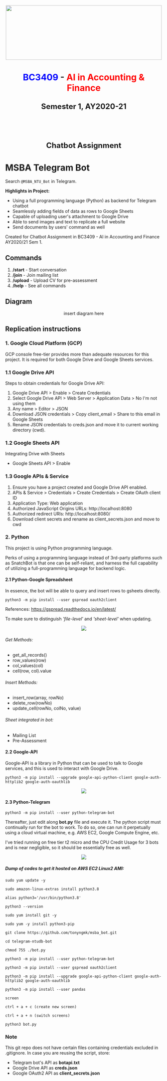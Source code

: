 <h1 align=center><div>
<img src="https://raw.githubusercontent.com/tonyngmk/free_storage/master/Images/NTU%20Logo.png " width="500" height="175" align="middle">
</div>

<h1 align=center><font color='Blue'>BC3409</font> - 
<font color='red'>AI in Accounting & Finance</font>

<font size = 5>Semester 1, AY2020-21</font>

<br></br>
<font size = 5>Chatbot Assignment</font>


# MSBA Telegram Bot
Search `@MSBA_NTU_Bot` in Telegram. 

**Highlights in Project:**
- Using a full programming language (Python) as backend for Telegram chatbot
- Seamlessly adding fields of data as rows to Google Sheets
- Capable of uploading user's attachment to Google Drive
- Able to send images and text to replicate a full website
- Send documents by users' command as well

Created for Chatbot Assignment in BC3409 - AI in Accounting and Finance AY2020/21 Sem 1.

## Commands
1. **/start** - Start conversation
2. **/join** - Join mailing list
3. **/upload** - Upload CV for pre-assessment
4. **/help** - See all commands

## Diagram

<p align="center">
	insert diagram here
</p>


## Replication instructions

### 1. Google Cloud Platform (GCP)

GCP console free-tier provides more than adequate resources for this project. It is required for both Google Drive and Google Sheets services.

### 1.1 Google Drive API

Steps to obtain credentials for Google Drive API:
1. Google Drive API > Enable > Create Credentials 
2. Select Google Drive API > Web Server > Application Data > No I'm not using them
3. Any name > Editor > JSON
4. Download JSON credentials > Copy client_email > Share to this email in Google Sheets
5. Rename JSON credentials to creds.json and move it to current working directory (cwd).

### 1.2 Google Sheets API

Integrating Drive with Sheets
- Google Sheets API > Enable

### 1.3 Google APIs & Service

1. Ensure you have a project created and Google Drive API enabled.
2. APIs & Service > Credentials > Create Credentials > Create OAuth client ID
3. Application Type: Web application
4. Authorized JavaScript Origins URLs: http://localhost:8080
5. Authorized redirect URls: http://localhost:8080/
6. Download client secrets and rename as client_secrets.json and move to cwd

### 2. Python 

This project is using Python programming language. 

Perks of using a programming language instead of 3rd-party platforms such as SnatchBot is that one can be self-reliant, and harness the full capability of utilizing a full-programming language for backend logic.

#### 2.1 Python-Google Spreadsheet

In essence, the bot will be able to query and insert rows to gsheets directly.

	python3 -m pip install --user gspread oauth2client

References: https://gspread.readthedocs.io/en/latest/

To make sure to distinguish *'file-level'* and *'sheet-level'* when updating.

<p align="center">
  <img src="https://raw.githubusercontent.com/tonyngmk/msba_bot/master/sheetsDemonstration.png" />
</p>

###### Get Methods:
- get_all_records()
- row_values(row)
- col_values(col)
- cell(row, col).value

###### Insert Methods:
- insert_row(array, rowNo)
- delete_row(rowNo)
- update_cell(rowNo, colNo, value)

###### Sheet integrated in bot:
- Mailing List
- Pre-Assessment

#### 2.2 Google-API

Google-API is a library in Python that can be used to talk to Google services, and this is used to interact with Google Drive.

	python3 -m pip install --upgrade google-api-python-client google-auth-httplib2 google-auth-oauthlib

<p align="center">
  <img src="https://raw.githubusercontent.com/tonyngmk/msba_bot/master/driveDemonstration.png" />
</p>

#### 2.3 Python-Telegram

	python3 -m pip install --user python-telegram-bot

Thereafter, just edit along **bot.py** file and execute it. The python script must continually run for the bot to work. 
To do so, one can run it perpetually using a cloud virtual machine, e.g. AWS EC2, Google Compute Engine, etc. 

I've tried running on free tier t2 micro and the CPU Credit Usage for 3 bots and is near negligible, so it should be essentially free as well.

<p align="center">
  <img src="https://raw.githubusercontent.com/tonyngmk/my-stoic-telebot/master/cpu_cred_usage.png" />
</p>


##### Dump of codes to get it hosted on AWS EC2 Linux2 AMI:

	sudo yum update -y 

	sudo amazon-linux-extras install python3.8

	alias python3='/usr/bin/python3.8'

	python3 --version

	sudo yum install git -y

	sudo yum -y install python3-pip

	git clone https://github.com/tonyngmk/msba_bot.git

	cd telegram-ntudb-bot

	chmod 755 ./bot.py

	python3 -m pip install --user python-telegram-bot

	python3 -m pip install --user gspread oauth2client
	
	python3 -m pip install --upgrade google-api-python-client google-auth-httplib2 google-auth-oauthlib

	python3 -m pip install --user pandas

	screen

	ctrl + a + c (create new screen)

	ctrl + a + n (switch screens)

	python3 bot.py

### Note

This git repo does not have certain files containing credentials excluded in .gitignore. In case you are reusing the script, store:
- Telegram bot's API as **botapi.txt**
- Google Drive API as **creds.json**
- Google OAuth2 API as **client_secrets.json**
